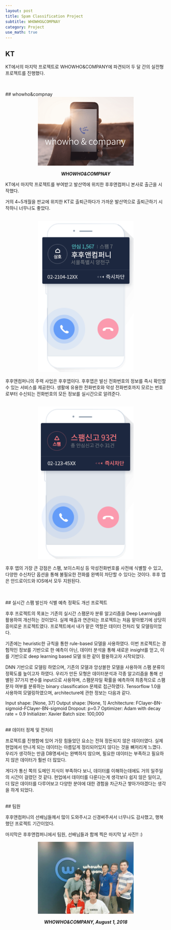 ```yaml
---
layout: post
title: Spam Classification Project
subtitle: WHOWHO&COMPNAY
category: Project
use_math: true
---
```


## KT

KT에서의 마지막 프로젝트로 WHOWHO&COMPANY에 파견되어 두 달 간의 실전형 프로젝트를 진행했다.

<br>
<br>
## whowho&compnay

<center><img src = '/post_img/180902/picture_0.png' width="300"/></center>

___<center>WHOWHO&COMPNAY</center>___

KT에서 마지막 프로젝트를 부여받고 발산역에 위치한 후후앤컴퍼니 본사로 출근을 시작했다.

거의 4~5개월을 판교에 위치한 KT로 출퇴근하다가 가까운 발산역으로 출퇴근하기 시작하니 너무나도 좋았다.

<br>

<center><img src = '/post_img/180902/image2.png' width="300"/></center>

후후앤컴퍼니의 주력 사업은 후후앱이다. 후후앱은 발신 전화번호의 정보를 즉시 확인할 수 있는 서비스를 제공한다. 생활에 유용한 전화번호와 악성 전화번호까지 모르는 번호로부터 수신되는 전화번호의 모든 정보를 실시간으로 알려준다.

<br>

<center><img src = '/post_img/180902/image3.png' width="300"/></center>

후후 앱의 가장 큰 강점은 스팸, 보이스피싱 등 악성전화번호를 사전에 식별할 수 있고, 다양한 수신차단 옵션을 통해 불필요한 전화를 완벽히 차단할 수 있다는 것이다. 후후 앱은 안드로이드와 IOS에서 모두 지원된다.

<br>
<br>
## 실시간 스팸 발신자 식별 예측 정확도 개선 프로젝트

후후 프로젝트의 목표는 기존의 실시간 스팸문자 분류 알고리즘을 Deep Learning을 활용하여 개선하는 것이었다. 실제 매출과 연관되는 프로젝트는 처음 맡아봤기에 상당히 흥미로운 프로젝트였다. 프로젝트에서 내가 맡은 역할은 데이터 전처리 및 모델링이었다.

기존에는 heuristic한 규칙을 통한 rule-based 모델을 사용하였다. 이번 프로젝트는 경험적인 정보를 기반으로 한 예측이 아닌, 데이터 분석을 통해 새로운 insight를 얻고, 이를 기반으로 deep learning based 모델 또한 같이 활용하고자 시작되었다.

DNN 기반으로 모델링 하였으며, 기존의 모델과 앙상블한 모델을 사용하여 스팸 분류의 정확도를 높이고자 하였다. 우리가 만든 모형은 데이터분석과 각종 알고리즘을 통해 선별된 37가지 변수를 input으로 사용하며, 스팸문자일 확률을 예측하여 최종적으로 스팸문자 여부를 분류하는 binary classification 문제로 접근하였다. Tensorflow 1.0을 사용하여 모델링하였으며, architecture에 관한 정보는 다음과 같다.

Input shape: [None, 37]
Output shape: [None, 1]
Architecture: FClayer-BN-sigmoid-FClayer-BN-sigmoid
Dropout: p=0.7
Optimizer: Adam with decay rate = 0.9
Initializer: Xavier
Batch size: 100,000


<br>
## 데이터 정제 및 전처리

프로젝트를 진행함에 있어 가장 힘들었던 요소는 전혀 정돈되지 않은 데이터였다. 실제 현업에서 만나게 되는 데이터는 아름답게 정리되어있지 않다는 것을 뼈저리게 느꼈다. 우리가 생각하는 만큼 DB명세서는 완벽하지 않으며, 필요한 데이터는 부족하고 필요하지 않은 데이터가 훨씬 더 많았다.

게다가 통신 쪽의 도메인 지식이 부족하다 보니, 데이터를 이해하는데에도 거의 일주일의 시간이 걸렸던 것 같다. 현업에서 데이터를 다룬다는게 생각보다 쉽지 않은 일이고, 더 많은 데이터를 다루어보고 다양한 분야에 대한 경험을 차근차근 쌓아가야겠다는 생각을 하게 되었다.


<br>
## 팀원

후후앤컴퍼니의 선배님들께서 많이 도와주시고 신경써주셔서 너무나도 감사했고, 행복했던 프로젝트 기간이었다.

마지막은 후후앤컴퍼니에서 팀원, 선배님들과 함께 찍은 마지막 날 사진!! :)

<center><img src = '/post_img/180902/picture_1.png' width="300"/></center>

___<center>WHOWHO&COMPANY, August 1, 2018</center>___

<br>
<br>
<br>
